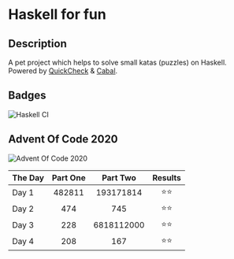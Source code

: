 
# Haskell for fun

## Description

A pet project which helps to solve small katas (puzzles) on Haskell. Powered by [QuickCheck](https://hackage.haskell.org/package/QuickCheck) & [Cabal](https://www.haskell.org/cabal/).

## Badges

![Haskell CI](https://github.com/DimsFromDergachy/Haskell/workflows/Haskell%20CI/badge.svg)

## Advent Of Code 2020

![Advent Of Code 2020](https://github.com/DimsFromDergachy/Haskell/workflows/Advent%20Of%20Code/badge.svg)

| The Day | Part One | Part Two | Results |
| ------- | :------: | :------: | :------: |
| Day 1 | 482811 | 193171814 | ⭐⭐ |
| Day 2 | 474 | 745 | ⭐⭐ |
| Day 3 | 228 | 6818112000 | ⭐⭐ |
| Day 4 | 208 | 167 | ⭐⭐ |
